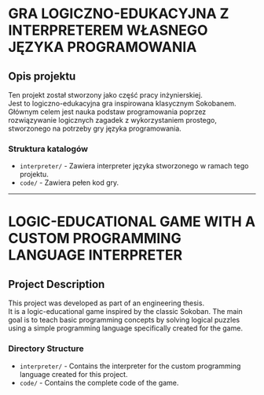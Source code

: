 # GRA LOGICZNO-EDUKACYJNA Z INTERPRETEREM WŁASNEGO JĘZYKA PROGRAMOWANIA  

## Opis projektu  
Ten projekt został stworzony jako część pracy inżynierskiej.  
Jest to logiczno-edukacyjna gra inspirowana klasycznym Sokobanem. Głównym celem jest nauka podstaw programowania poprzez rozwiązywanie logicznych zagadek z wykorzystaniem prostego, stworzonego na potrzeby gry języka programowania.  

### Struktura katalogów  
- `interpreter/` - Zawiera interpreter języka stworzonego w ramach tego projektu.  
- `code/` - Zawiera pełen kod gry.  

---

# LOGIC-EDUCATIONAL GAME WITH A CUSTOM PROGRAMMING LANGUAGE INTERPRETER  

## Project Description  
This project was developed as part of an engineering thesis.  
It is a logic-educational game inspired by the classic Sokoban. The main goal is to teach basic programming concepts by solving logical puzzles using a simple programming language specifically created for the game.  

### Directory Structure  
- `interpreter/` - Contains the interpreter for the custom programming language created for this project.  
- `code/` - Contains the complete code of the game.  
